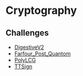 # Cryptography

## Challenges

* [DigestiveV2](./DigestiveV2/)
* [Farfour_Post_Quantom](./Farfour_Post_Quantom/)
* [PolyLCG](./PolyLCG/)
* [TTSign](./TTSign/)
